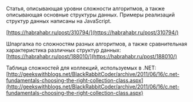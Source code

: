 Статья, описывающая уровни сложности алгоритмов, а также описывающая основные структуры данных. Примеры реализаций структур данных написаны на JavaScript.

[https://habrahabr.ru/post/310794/](https://habrahabr.ru/post/310794/)

Шпаргалка по сложностям разных алгоритмов, а также сравнительная характеристика различных структур данных:  
[https://habrahabr.ru/post/188010/](https://habrahabr.ru/post/188010/)

Таблица сложностей для коллекций, используемых в .NET:  
[http://geekswithblogs.net/BlackRabbitCoder/archive/2011/06/16/c.net-fundamentals-choosing-the-right-collection-class.aspx](http://geekswithblogs.net/BlackRabbitCoder/archive/2011/06/16/c.net-fundamentals-choosing-the-right-collection-class.aspx)

